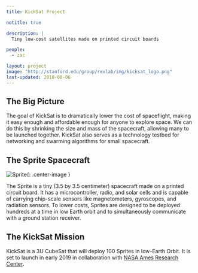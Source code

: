 ```yaml
---
title: KickSat Project

notitle: true

description: |
  Tiny low-cost satellites made on printed circuit boards

people:
  - zac

layout: project
image: "http://stanford.edu/group/rexlab/img/kicksat_logo.png"
last-updated: 2018-08-06
---
```


## The Big Picture

The goal of KickSat is to dramatically lower the cost of spaceflight, making it easy enough and affordable enough for anyone to explore space. We can do this by shrinking the size and mass of the spacecraft, allowing many to be launched together. KickSat also serves as a technology testbed for networking and swarming algorithms for small spacecraft.

## The Sprite Spacecraft

![Sprite](http://stanford.edu/group/rexlab/img/sprite.jpg){: .center-image }

The Sprite is a tiny (3.5 by 3.5 centimeter) spacecraft made on a printed circuit board.  It has a microcontroller, radio, and solar cells and is capable of carrying chip-scale sensors like magnetometers, gyroscopes, and radiation sensors.  To lower costs, Sprites are designed to be deployed hundreds at a time in low Earth orbit and to simultaneously communicate with a ground station receiver.

## The KickSat Mission

KickSat is a 3U CubeSat that will deploy 100 Sprites in low-Earth Orbit. It is set to launch in early 2019 in collaboration with [NASA Ames Research Center](https://www.nasa.gov/directorates/heo/home/CubeSats_initiative).

